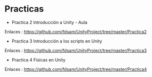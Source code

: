 # Practicas

-  Practica 2 Introducción a Unity - Aula

Enlaces : https://github.com/fdsam/UnityProject/tree/master/Practica2

-  Practica 3 Introducción a los scripts en Unity

Enlaces : https://github.com/fdsam/UnityProject/tree/master/Practica3

- Practica 4 Físicas en Unity

Enlaces : https://github.com/fdsam/UnityProject/tree/master/Practica4
